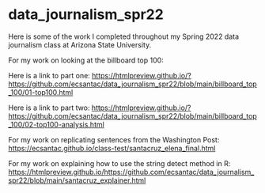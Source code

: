# data_journalism_spr22
Here is some of the work I completed throughout my Spring 2022 data journalism class at Arizona State University.

For my work on looking at the billboard top 100:

Here is a link to part one: https://htmlpreview.github.io/?https://github.com/ecsantac/data_journalism_spr22/blob/main/billboard_top_100/01-top100.html

Here is a link to part two: https://htmlpreview.github.io/?https://github.com/ecsantac/data_journalism_spr22/blob/main/billboard_top_100/02-top100-analysis.html

For my work on replicating sentences from the Washington Post: https://ecsantac.github.io/class-test/santacruz_elena_final.html

For my work on explaining how to use the string detect method in R: https://htmlpreview.github.io/https://github.com/ecsantac/data_journalism_spr22/blob/main/santacruz_explainer.html


